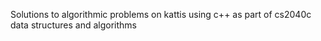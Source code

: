 Solutions to algorithmic problems on kattis using c++ as part of cs2040c data structures and algorithms
